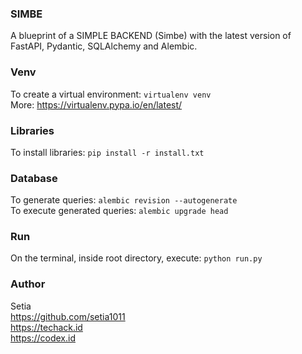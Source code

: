 ### SIMBE
A blueprint of a SIMPLE BACKEND (Simbe) with the latest version of FastAPI, Pydantic, SQLAlchemy and Alembic.

### Venv
To create a virtual environment: `virtualenv venv`\
More: https://virtualenv.pypa.io/en/latest/

### Libraries
To install libraries: `pip install -r install.txt`

### Database
To generate queries: `alembic revision --autogenerate`\
To execute generated queries: `alembic upgrade head`

### Run
On the terminal, inside root directory, execute: `python run.py`

### Author
Setia\
https://github.com/setia1011 \
https://techack.id \
https://codex.id